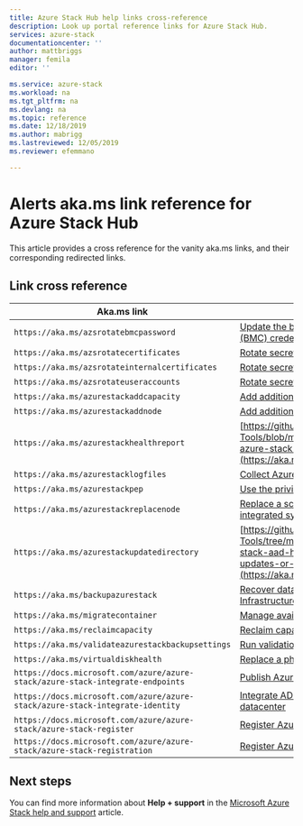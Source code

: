 ```yaml
---
title: Azure Stack Hub help links cross-reference
description: Look up portal reference links for Azure Stack Hub.
services: azure-stack
documentationcenter: ''
author: mattbriggs
manager: femila
editor: ''

ms.service: azure-stack
ms.workload: na
ms.tgt_pltfrm: na
ms.devlang: na
ms.topic: reference
ms.date: 12/18/2019
ms.author: mabrigg
ms.lastreviewed: 12/05/2019
ms.reviewer: efemmano

--- 
```


# Alerts aka.ms link reference for Azure Stack Hub

This article provides a cross reference for the vanity aka.ms links, and their corresponding redirected links.

## Link cross reference

| Aka.ms link | Article |
| --- | --- |
| `https://aka.ms/azsrotatebmcpassword` | [Update the baseboard management controller (BMC) credential](../../operator/azure-stack-rotate-secrets.md#update-the-bmc-credential) |
| `https://aka.ms/azsrotatecertificates` | [Rotate secrets in Azure Stack](../../operator/azure-stack-rotate-secrets.md) |
| `https://aka.ms/azsrotateinternalcertificates` | [Rotate secrets in Azure Stack](../../operator/azure-stack-rotate-secrets.md) |
| `https://aka.ms/azsrotateuseraccounts` | [Rotate secrets in Azure Stack](../../operator/azure-stack-rotate-secrets.md) |
| `https://aka.ms/azurestackaddcapacity` | [Add additional scale unit nodes in Azure Stack](../../operator/azure-stack-add-scale-node.md) |
| `https://aka.ms/azurestackaddnode` | [Add additional scale unit nodes in Azure Stack](../../operator/azure-stack-add-scale-node.md) |
| `https://aka.ms/azurestackhealthreport` | [https://github.com/Azure/AzureStack-Tools/blob/master/Identity/README.md#retrieve-azure-stack-identity-health-report](https://aka.ms/aa708dy) |
| `https://aka.ms/azurestacklogfiles` | [Collect Azure Stack diagnostic logs on demand](../../operator/azure-stack-configure-on-demand-diagnostic-log-collection-portal.md) |
| `https://aka.ms/azurestackpep` | [Use the privileged endpoint in Azure Stack](../../operator/azure-stack-privileged-endpoint.md) |
| `https://aka.ms/azurestackreplacenode` | [Replace a scale unit node on an Azure Stack integrated system](../../operator/azure-stack-replace-node.md) |
| `https://aka.ms/azurestackupdatedirectory` | [https://github.com/Azure/AzureStack-Tools/tree/master/Identity#updating-the-azure-stack-aad-home-directory-after-installing-updates-or-new-resource-providers](https://aka.ms/aa700j2) |
| `https://aka.ms/backupazurestack` | [Recover data in Azure Stack with the Infrastructure Backup Service](../../operator/azure-stack-backup-infrastructure-backup.md) |
| `https://aka.ms/migratecontainer` | [Manage available space](../../operator/azure-stack-manage-storage-shares.md#manage-available-space) |
| `https://aka.ms/reclaimcapacity` | [Reclaim capacity](../../operator/azure-stack-manage-storage-accounts.md#reclaim) |
| `https://aka.ms/validateazurestackbackupsettings` | [Run validation tool to test network infrastructure](../../operator/azure-stack-diagnostic-test.md#run-validation-tool-to-test-infrastructure-backup-settings) |
| `https://aka.ms/virtualdiskhealth` | [Replace a physical disk in Azure Stack](../../operator/azure-stack-replace-disk.md) |
| `https://docs.microsoft.com/azure/azure-stack/azure-stack-integrate-endpoints` | [Publish Azure Stack services in your datacenter](../../operator/azure-stack-integrate-endpoints.md) |
| `https://docs.microsoft.com/azure/azure-stack/azure-stack-integrate-identity` | [Integrate AD FS identity with your Azure Stack datacenter](../../operator/azure-stack-integrate-identity.md) |
| `https://docs.microsoft.com/azure/azure-stack/azure-stack-register` | [Register Azure Stack with Azure](../../operator/azure-stack-registration.md) |
| `https://docs.microsoft.com/azure/azure-stack/azure-stack-registration` | [Register Azure Stack with Azure](../../operator/azure-stack-registration.md) |

## Next steps

You can find more information about **Help + support** in the [Microsoft Azure Stack help and support](../../operator/azure-stack-help-and-support-overview.md) article.

